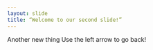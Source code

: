 ```yaml
---
layout: slide
title: “Welcome to our second slide!”
---
```

Another new thing
Use the left arrow to go back!
